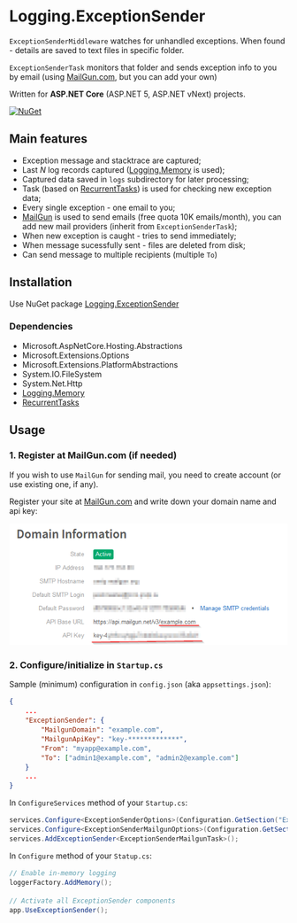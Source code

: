 # Logging.ExceptionSender

`ExceptionSenderMiddleware` watches for unhandled exceptions. When found - details are saved to text files in specific folder.

`ExceptionSenderTask` monitors that folder and sends exception info to you by email (using [MailGun.com][3], but you can add your own)

Written for **ASP.NET Core** (ASP.NET 5, ASP.NET vNext) projects.

[![NuGet](https://img.shields.io/nuget/v/Logging.ExceptionSender.svg?maxAge=86400&style=flat)](https://www.nuget.org/packages/Logging.ExceptionSender/)

## Main features

* Exception message and stacktrace are captured;
* Last _N_ log records captured ([Logging.Memory][1] is used);
* Captured data saved in `logs` subdirectory for later processing;
* Task (based on [RecurrentTasks][2]) is used for checking new exception data;
* Every single exception - one email to you;
* [MailGun][3] is used to send emails (free quota 10K emails/month), you can add new mail providers (inherit from `ExceptionSenderTask`);
* When new exception is caught - tries to send immediately;
* When message sucessfully sent - files are deleted from disk;
* Can send message to multiple recipients (multiple `To`)

## Installation

Use NuGet package [Logging.ExceptionSender](https://www.nuget.org/packages/Logging.ExceptionSender)

### Dependencies

* Microsoft.AspNetCore.Hosting.Abstractions
* Microsoft.Extensions.Options
* Microsoft.Extensions.PlatformAbstractions
* System.IO.FileSystem
* System.Net.Http
* [Logging.Memory][1]
* [RecurrentTasks][2]


## Usage

### 1. Register at MailGun.com (if needed)

If you wish to use `MailGun` for sending mail, you need to create account (or use existing one, if any).

Register your site at [MailGun.com][3] and write down your domain name and api key:

!["sample](docs/mailgun.png)

### 2. Configure/initialize in `Startup.cs`

Sample (minimum) configuration in `config.json` (aka `appsettings.json`):

```json
{
    ...
    "ExceptionSender": {
        "MailgunDomain": "example.com",
        "MailgunApiKey": "key-*************",
        "From": "myapp@example.com",
        "To": ["admin1@example.com", "admin2@example.com"]
    }
    ...
}
```

In `ConfigureServices` method of your `Startup.cs`:

```csharp
services.Configure<ExceptionSenderOptions>(Configuration.GetSection("ExceptionSender"));
services.Configure<ExceptionSenderMailgunOptions>(Configuration.GetSection("ExceptionSender"));
services.AddExceptionSender<ExceptionSenderMailgunTask>();
```

In `Configure` method of your `Statup.cs`:

```csharp
// Enable in-memory logging
loggerFactory.AddMemory();

// Activate all ExceptionSender components
app.UseExceptionSender();
```


[1]: https://github.com/iflight/Logging.Memory
[2]: https://github.com/justdmitry/RecurrentTasks
[3]: https://www.mailgun.com
